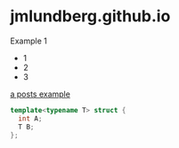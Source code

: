 # jmlundberg.github.io

Example 1

* 1
* 2
* 3

[a posts example](posts/example.md)

```c++
template<typename T> struct {
  int A;
  T B;
};
```
